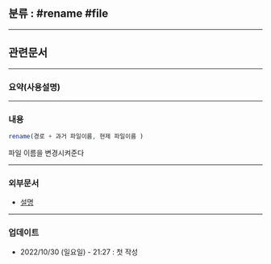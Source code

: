## 분류 : #rename #file 

---
## 관련문서

----
### 요약(사용설명)

---
### 내용
```php
rename(경로 + 과거 파일이름, 현제 파일이름 )
```

파일 이름을 변경시켜준다

----
### 외부문서
- [설명](https://www.php.net/manual/en/function.rename.php)

----
### 업데이트
-  2022/10/30 (일요일) - 21:27 : 첫 작성
